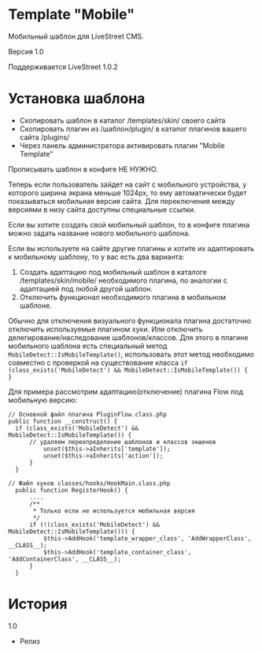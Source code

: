 Template "Mobile"
=================

Мобильный шаблон для LiveStreet CMS.

Версия 1.0

Поддерживается LiveStreet 1.0.2

Установка шаблона
=================
* Скопировать шаблон в каталог /templates/skin/ своего сайта
* Скопировать плагин из /шаблон/plugin/ в каталог плагинов вашего сайта /plugins/
* Через панель администратора активировать плагин "Mobile Template"

Прописывать шаблон в конфиге НЕ НУЖНО.

Теперь если пользователь зайдет на сайт с мобильного устройства, у которого ширина экрана меньше 1024px, то ему автоматически будет показываться мобильная версия сайта.
Для переключения между версиями в низу сайта доступны специальные ссылки.

Если вы хотите создать свой мобильный шаблон, то в конфиге плагина можно задать название нового мобильного шаблона.

Если вы используете на сайте другие плагины и хотите их адаптировать к мобильному шаблону, то у вас есть два варианта:

1. Создать адаптацию под мобильный шаблон в каталоге /templates/skin/mobile/  необходимого плагина, по аналогии с адаптацией под любой другой шаблон.
2. Отключить функционал необходимого плагина в мобильном шаблоне.

  Обычно для отключения визуального функционала плагина достаточно отключить используемые плагином хуки. Или отключить делегирование/наследование шаблонов/классов.
  Для этого в плагине мобильного шаблона есть специальный метод `MobileDetect::IsMobileTemplate()`, использовать этот метод необходимо совместно с проверкой на существование класса `if (class_exists('MobileDetect') && MobileDetect::IsMobileTemplate()) {  }`
  
  Для примера рассмотрим адаптацию(отключение) плагина Flow под мобильную версию:
  ```
  // Основной файл плагина PluginFlow.class.php
  public function __construct() {
    if (class_exists('MobileDetect') && MobileDetect::IsMobileTemplate()) {
  		// удаляем переопределение шаблонов и классов экшенов
			unset($this->aInherits['template']);
			unset($this->aInherits['action']);
		}
	}
  ```
  ```
  // Файл хуков classes/hooks/HookMain.class.php
    public function RegisterHook() {
		....
		/**
		 * Только если не используется мобильная версия
		 */
		if (!(class_exists('MobileDetect') && MobileDetect::IsMobileTemplate())) {
			$this->AddHook('template_wrapper_class', 'AddWrapperClass', __CLASS__);
			$this->AddHook('template_container_class', 'AddContainerClass', __CLASS__);
		}
    }
  ```

История
=================
1.0

- Релиз